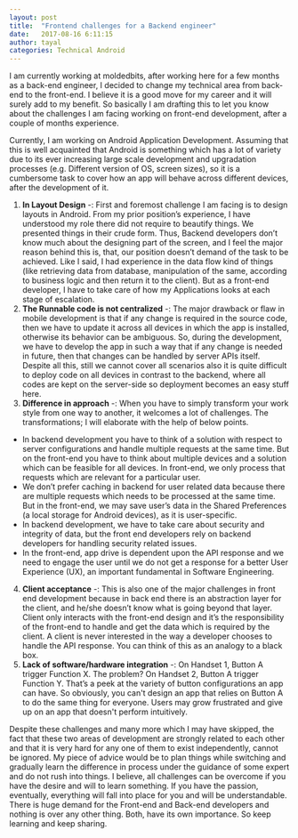 ```yaml
---
layout: post
title:  "Frontend challenges for a Backend engineer"
date:   2017-08-16 6:11:15
author: tayal
categories: Technical Android
---
```


I am currently working at moldedbits, after working here for a few months as a back-end engineer, I decided to change my technical area from back-end to the front-end. I believe it is a good move for my career and it will surely add to my benefit. So basically I am drafting this to let you know about the challenges I am facing working on front-end development, after a couple of months experience.

Currently, I am working on Android Application Development. Assuming that this is well acquainted that Android is something which has a lot of variety due to its ever increasing large scale development and upgradation processes (e.g. Different version of OS, screen sizes), so it is a cumbersome task to cover how an app will behave across different devices, after the development of it.

1. **In Layout Design** -: First and foremost challenge I am facing is to design layouts in Android. From my prior position’s experience, I have understood my role there did not require to beautify things. We presented things in their crude form. Thus, Backend developers don’t know much about the designing part of the screen, and I feel the  major reason behind this is, that, our position doesn’t demand of the task to be achieved.  Like I said, I had experience in the data flow kind of things (like retrieving data from database, manipulation of the same, according to business logic and then return it to the client). But as a  front-end developer, I have to take care of how my Applications looks  at each stage of escalation.
2. **The Runnable code is not centralized** -: The major drawback or flaw in mobile development is that if any change is required in the source code, then we have to update it across all devices in which the app is installed, otherwise its behavior can be ambiguous. So, during the development, we have to develop the app in such a way that if any change is needed in future, then that changes can be handled by server APIs itself. Despite all this, still we cannot cover all scenarios also it is quite difficult to deploy code on all devices in contrast to the backend, where all codes are kept on the server-side so deployment becomes an easy stuff here.
3. **Difference in approach** -: When you have to simply transform your work style from one way to another, it welcomes a lot of challenges. The transformations; I will elaborate with the help of below points.
-	In backend development you have to think of a solution with respect to server configurations and handle multiple requests at the same time. But on the front-end you have to think about multiple devices and a solution which can be feasible for all devices. In front-end, we only process that requests which are relevant for a particular user.
-	We don’t prefer caching in backend for user related data because there are multiple requests which needs to be processed at the same time. But in the front-end, we may save user’s data in the Shared Preferences (a local storage for Android devices), as it is user-specific.
-	In backend development, we have to take care about security and integrity of data, but the front end developers rely on backend developers for handling security related issues.
-	In the front-end, app drive is dependent upon the API response and we need to engage the user until we do not get a response for a better User Experience (UX), an important fundamental in Software Engineering.
4. **Client acceptance** -: This is also one of the major challenges in front end development because in back end there is an abstraction layer for the client, and he/she doesn’t know what is going beyond that layer. Client only interacts with the front-end design and it’s the responsibility of the front-end to handle and get the data which is required by the client. A client is never interested in the way a developer chooses to handle the API response. You can think of this as an analogy to a black box.
5. **Lack of software/hardware integration** -: On Handset 1, Button A trigger Function X. The problem? On Handset 2, Button A trigger Function Y. That’s a peek at the variety of button configurations an app can have. So obviously, you can't design an app that relies on Button A to do the same thing for everyone. Users may grow frustrated and give up on an app that doesn't perform intuitively.

Despite these challenges and many more which I may have skipped, the fact that these two areas of development are strongly related to each other and that it is very hard for any one of them to exist independently, cannot be ignored. My piece of advice would be to plan things while switching and gradually learn the difference in process under the guidance of some expert and do not rush into things. I believe, all challenges can be overcome if you have the desire and will to learn something. If you have the passion, eventually, everything will fall into place for you and will be understandable. There is huge demand for the Front-end and Back-end developers and nothing is over any other thing. Both, have its own importance. So keep learning and keep sharing.
